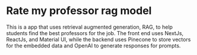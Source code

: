 # Rate my professor rag model

This is a app that uses retrieval augmented generation, RAG, to help students find the best professors for the job. The front end uses NextJs, ReactJs, and Material UI, while the backend uses Pinecone to store vectors for the embedded data and OpenAI to generate responses for prompts.
